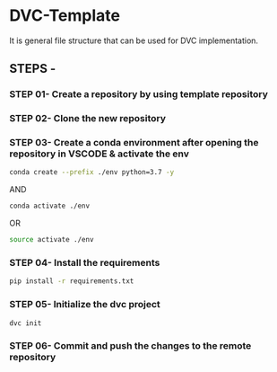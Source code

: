 # DVC-Template
It is general file structure that can be used for DVC implementation.

## STEPS -

### STEP 01- Create a repository by using template repository

### STEP 02- Clone the new repository

### STEP 03- Create a conda environment after opening the repository in VSCODE & activate the env
```bash
conda create --prefix ./env python=3.7 -y
```
AND
```bash
conda activate ./env
```
OR
```bash
source activate ./env
```

### STEP 04- Install the requirements
```bash
pip install -r requirements.txt
```

### STEP 05- Initialize the dvc project
```bash
dvc init
```

### STEP 06- Commit and push the changes to the remote repository